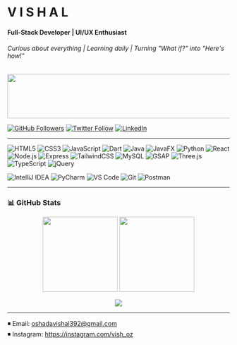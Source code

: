 # V  I  S  H  A  L 
#### Full-Stack Developer | UI/UX Enthusiast 
###### Curious about everything | Learning daily | Turning "What if?" into "Here's how!" 
<p>
  <img src="https://necessarydisorder.wordpress.com/wp-content/uploads/2019/02/agif2.gif" height="100px" width="900px" />
</p>

[![GitHub Followers](https://img.shields.io/github/followers/VishalOz?label=Follow&style=social)](https://github.com/VishalOz)
[![Twitter Follow](https://img.shields.io/twitter/follow/vish_oz?style=social)](https://twitter.com/vishal_oshada)
[![LinkedIn](https://img.shields.io/badge/LinkedIn-Connect-blue)](https://linkedin.com/in/vishal_sudasinghe)

---
![HTML5](https://img.shields.io/badge/-HTML5-E34F26?logo=html5&logoColor=white)
![CSS3](https://img.shields.io/badge/-CSS3-1572B6?logo=css3&logoColor=white)
![JavaScript](https://img.shields.io/badge/-JavaScript-F7DF1E?logo=javascript&logoColor=black)
![Dart](https://img.shields.io/badge/-Dart-0175C2?logo=dart&logoColor=white)
![Java](https://img.shields.io/badge/-Java-007396?logo=java&logoColor=white)
![JavaFX](https://img.shields.io/badge/-JavaFX-ED8B00?logo=java&logoColor=white)
![Python](https://img.shields.io/badge/-Python-3776AB?logo=python&logoColor=white)
![React](https://img.shields.io/badge/-React-61DAFB?logo=react&logoColor=black)
![Node.js](https://img.shields.io/badge/-Node.js-339933?logo=node.js&logoColor=white)
![Express](https://img.shields.io/badge/-Express-000000?logo=express&logoColor=white)
![TailwindCSS](https://img.shields.io/badge/-TailwindCSS-06B6D4?logo=tailwind-css&logoColor=white)
![MySQL](https://img.shields.io/badge/MySQL-4479A1?logo=mysql&logoColor=white)
![GSAP](https://img.shields.io/badge/GSAP-88CE02?logo=greensock&logoColor=black)
![Three.js](https://img.shields.io/badge/Three.js-000000?logo=three.js&logoColor=white)
![TypeScript](https://img.shields.io/badge/-TypeScript-3178C6?logo=typescript&logoColor=white)
![jQuery](https://img.shields.io/badge/-jQuery-0769AD?logo=jquery&logoColor=white)



![IntelliJ IDEA](https://img.shields.io/badge/-IntelliJ%20IDEA-000000?logo=intellij-idea&logoColor=white)
![PyCharm](https://img.shields.io/badge/-PyCharm-000000?logo=pycharm&logoColor=white)
![VS Code](https://img.shields.io/badge/-VS%20Code-007ACC?logo=visual-studio-code&logoColor=white)
![Git](https://img.shields.io/badge/-Git-F05032?logo=git&logoColor=white)
![Postman](https://img.shields.io/badge/-Postman-FF6C37?logo=postman&logoColor=white)

---
### 📊 GitHub Stats

<p align="center">
  <!-- GitHub Stats Card with Cache Refresh -->
  <img src="https://github-readme-stats.vercel.app/api?username=VishalOz&show_icons=true&theme=tokyonight&hide_border=true&cache_seconds=3600" height="170"/>

  <!-- GitHub Streak Stats (Stable Mirror) -->
  <img src="https://streak-stats.demolab.com?user=VishalOz&theme=tokyonight&hide_border=true" height="170"/>
</p>

<!-- Top Languages Card -->
<p align="center">
  <img src="https://github-readme-stats.vercel.app/api/top-langs/?username=VishalOz&layout=compact&theme=tokyonight&hide_border=true&langs_count=8" />
</p>


---
◾️ Email: oshadavishal392@gmail.com  
◾️ Instagram: https://instagram.com/vish_oz  


